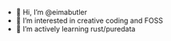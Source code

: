 - 👋 Hi, I’m @eimabutler
- 👀 I’m interested in creative coding and FOSS
- 🌱 I’m actively learning rust/puredata

<!---
eimabutler/eimabutler is a ✨ special ✨ repository because its `README.md` (this file) appears on your GitHub profile.
You can click the Preview link to take a look at your changes.
--->
